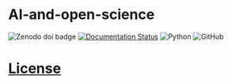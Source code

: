# AI-and-open-science
![Zenodo doi badge](https://img.shields.io/badge/DOI-10.5281%2Fzenodo.1234567-blue.svg)
[![Documentation Status](https://ai-and-open-science.readthedocs.io/en/latest/)](https://ai-and-open-science.readthedocs.io/en/latest//?badge=latest)
![Python](https://img.shields.io/badge/python-3670A0?style=for-the-badge&logo=python&logoColor=ffdd54)
![GitHub](https://img.shields.io/badge/github-%23121011.svg?style=for-the-badge&logo=github&logoColor=white)
# [License](LICENSE)
